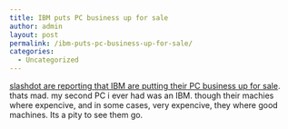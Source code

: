 ```yaml
---
title: IBM puts PC business up for sale
author: admin
layout: post
permalink: /ibm-puts-pc-business-up-for-sale/
categories:
  - Uncategorized
---
```

[slashdot are reporting that IBM are putting their PC business up for sale][1]. thats mad. my second PC i ever had was an IBM. though their machies where expencive, and in some cases, very expencive, they where good machines. Its a pity to see them go.

 [1]: http://slashdot.org/articles/04/12/03/1328204.shtml?tid=136&tid=137